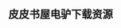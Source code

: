 ## 皮皮书屋电驴下载资源 

[jQuery Mobile_ Up and Running.pdf]: (ed2k://|file|jQuery%20Mobile_%20Up%20and%20Running.pdf|21773830|48ecaf8570e28a179e21efc07fe316ac|h=zsqsrzn2fxs3ml2an7hu35usfhwqxpp6|/)

[Pro Android Flash.pdf]: (ed2k://|file|Pro%20Android%20Flash.pdf|46705412|95878b6b70c47becca157e03edf456f0|h=m2yr3pc543iccqxuv26euidgtgjrod7l|/)

[Enterprise JavaBeans 3.1, Sixth Edition.pdf]: (ed2k://|file|Enterprise%20JavaBeans%203.1%2C%20Sixth%20Edition.pdf|5455837|4d6fd0ab07f2203fa960675755bb7620|h=hcpxdpve5a64gmfxcsc25qto7vbzwfug|/)

[Programming Web Services with Soap.pdf]: (ed2k://|file|Programming%20Web%20Services%20with%20Soap.pdf|1160728|0815998a6fd55d6ed76f5ff8af84258e|h=22bptxju7uk63w5ciir22ltk4zod2hws|/)

[Delphi 2010 Handbook_ A Guide to the New Features of Delphi 2010.pdf]: (ed2k://|file|Delphi%202010%20Handbook_%20A%20Guide%20to%20the%20New%20Features%20of%20Delphi%202010.pdf|8154971|97e434bcb67ee20ca53ef251154926c1|h=jajtj3dd2xvg4rbptitn7endqinrpxb3|/)

[Delphi精要.pdf]: (ed2k://|file|Delphi%E7%B2%BE%E8%A6%81.pdf|5901416|b94e380ca8e579ddd79477a82f242a67|h=fkqtb3gsgnrloljhnukerkbuapll57iu|/)

[Delphi 7高效数据库程序设计.pdf]: (ed2k://|file|Delphi%207%E9%AB%98%E6%95%88%E6%95%B0%E6%8D%AE%E5%BA%93%E7%A8%8B%E5%BA%8F%E8%AE%BE%E8%AE%A1.pdf|21663737|4dcb3a38f5d94c70ff1af4c79e761c1d|h=7oyi3bty7ognnve4pknps36fhu4st6es|/)

[DELPHI  技术手册.pdf]: (ed2k://|file|DELPHI%20%20%E6%8A%80%E6%9C%AF%E6%89%8B%E5%86%8C.pdf|2503288|06cb6b13502bf3e873fe5d71135c84ed|h=pisvjwum5fs7wun5v3zue7roef27tkmj|/)

[Beginning C# 2008 Objects_ From Concept to Code.pdf]: (ed2k://|file|Beginning%20C%23%202008%20Objects_%20From%20Concept%20to%20Code.pdf|6357679|38628e33439667f8951937ba01e8ffe8|h=itv5wg4pkxim23oz24n3qehib37twvhl|/)

[Android Developer Tools Essentials.pdf]: (ed2k://|file|Android%20Developer%20Tools%20Essentials.pdf|20177166|eef259e74bdb9fa58f272c33c9602524|h=jciwzza2r3dc2j6k7njo3ndh22unugyf|/)

[Learning Cython Programming.pdf]: (ed2k://|file|Learning%20Cython%20Programming.pdf|12925216|dd2be9d48683b47baacb8e252899ee4c|h=wt4d4son7k3epp3353bera7ti55slfyw|/)

[Building Windows 8 Apps with Microsoft Visual C# and VB.pdf]: (ed2k://|file|Building%20Windows%208%20Apps%20with%20Microsoft%20Visual%20C%23%20and%20VB.pdf|36232960|925ec296ed7bff08735ac015431f55f3|h=offbu2cdwtcathde555sgfsij7nzf4i5|/)

[The computation and theory of optimal control.pdf]: (ed2k://|file|The%20computation%20and%20theory%20of%20optimal%20control.pdf|3390828|995ec405651d7c5ed44a4a427a1b5601|h=bhmb5hpguoji5now7c6jlc5nh33bc4tm|/)

[Implementing Programming Languages.pdf]: (ed2k://|file|Implementing%20Programming%20Languages.pdf|731221|c24c38e2a8cc64a10b4659f837ff23ac|h=fq7nlru56t67nzzg2w6wfjepsher4vdv|/)

[Hello World!.pdf]: (ed2k://|file|Hello%20World%21.pdf|31303359|84132c5c8e4a6361b906c13039bda82f|h=excc42r4xur674dznvmbbzlyuifle7ft|/)

[Delphi 7应用教程.pdf]: (ed2k://|file|Delphi%207%E5%BA%94%E7%94%A8%E6%95%99%E7%A8%8B.pdf|6397937|32cf3c929560842bcf78b2f20d55630d|h=2uzk3sveqvtu6tbao3hx7ygcc3svymog|/)

[c++ 物件模型.pdf]: (ed2k://|file|c%2B%2B%20%E7%89%A9%E4%BB%B6%E6%A8%A1%E5%9E%8B.pdf|1467691|0ad42c9400670619827d12e6be4eb92f|h=z35de3lm55iuz2vroz2xhr7vfhyaayxf|/)

[AutoCAD 2009 & AutoCAD LT 2009 Bible.pdf]: (ed2k://|file|AutoCAD%202009%20%26%20AutoCAD%20LT%202009%20Bible.pdf|51368257|506278f717e078b73214dbcd6af20a0b|h=yjfihxjwfrgsnr5qmillqf4blm2txshf|/)

[Communicating Design_ Developing Web Site Documentation for Design and Planning.chm]: (ed2k://|file|Communicating%20Design_%20Developing%20Web%20Site%20Documentation%20for%20Design%20and%20Planning.chm|11295608|70db5e59df5dea88295de0fec4606f82|h=xjyw4eyxymsx7zdvaeqaxlhwdkfdzsvd|/)

[The Book of Qt 4_ The Art of Building Qt Applications.pdf]: (ed2k://|file|The%20Book%20of%20Qt%204_%20The%20Art%20of%20Building%20Qt%20Applications.pdf|6684410|a36441fe853ee5c2817e70f0a253d0a7|h=wrec3vcc4wszyl4odcercwnir24ec3zb|/)

[R导论.pdf]: (ed2k://|file|R%E5%AF%BC%E8%AE%BA.pdf|1057418|616b90e9bc6870950cc9dec54f311d01|h=qvmmlivcgr7d2gl2y5ud3kr7igps6vzs|/)

[Enterprise-Scale Agile Software Development.pdf]: (ed2k://|file|Enterprise-Scale%20Agile%20Software%20Development.pdf|4005316|4b19ee1bec4bdd350cf094abad53d469|h=53vv7dl2j6p4gzyoeldspvrw27tbq7ew|/)

[R Graphics 2edition.pdf]: (ed2k://|file|R%20Graphics%202edition.pdf|13101468|3639222c982bce16514bb1d9a6cc820f|h=72jvcbejatdurzjwlvtv5rybfqav3yqu|/)

[设计模式：可复用面向对象软件的基础(高清).pdf]: (ed2k://|file|%E8%AE%BE%E8%AE%A1%E6%A8%A1%E5%BC%8F%EF%BC%9A%E5%8F%AF%E5%A4%8D%E7%94%A8%E9%9D%A2%E5%90%91%E5%AF%B9%E8%B1%A1%E8%BD%AF%E4%BB%B6%E7%9A%84%E5%9F%BA%E7%A1%80%28%E9%AB%98%E6%B8%85%29.pdf|10703568|dbe2deeebe27b03ffb441cb65e395652|h=urzgiitrkcvxgwq4kehsosnbugxmpui7|/)

[脑内革命 第1，2卷.pdf]: (ed2k://|file|%E8%84%91%E5%86%85%E9%9D%A9%E5%91%BD%20%E7%AC%AC1%EF%BC%8C2%E5%8D%B7.pdf|767070|9cfe662fc371af2fbe5bcc004c15205a|h=r7dux6pdzudd3w3qsu3g3i3nc4jxmbdm|/)

[Basic Category Theory for Computer Scientists.pdf]: (ed2k://|file|Basic%20Category%20Theory%20for%20Computer%20Scientists.pdf|8338063|a892b66c20eb635dfa398a5ad49493fc|h=4rfebtbspcvlitnuihvwhdfuui2uxhlw|/)

[Programming Scala.rar]: (ed2k://|file|Programming%20Scala.rar|12462214|56beb4b133ec06b17e440d44b36c12ff|h=7xxkec5v3gwfwp5zvd6fwlsjn4f2afgi|/)

[Functional Programming Patterns in Scala and Clojure (EPUB).pdf]: (ed2k://|file|Functional%20Programming%20Patterns%20in%20Scala%20and%20Clojure%20%28EPUB%29.pdf|2671951|b783831ea75b133fd05236798e3a62c4|h=3uv2wts2adzgtetufqpennv5rl32h4b6|/)

[19 Deadly Sins of Software Security_ Programming Flaws and How to Fix Them.chm]: (ed2k://|file|19%20Deadly%20Sins%20of%20Software%20Security_%20Programming%20Flaws%20and%20How%20to%20Fix%20Them.chm|1433243|5db97edf6bb04efe9a00810a7f59b06a|h=rtc6chorhaaiwsabfl432t4kj4i4sm3h|/)

[.Getting.Started.with.SBT.for.Scala.pdf]: (ed2k://|file|.Getting.Started.with.SBT.for.Scala.pdf|1096525|ddd5bfd8cc243f302de8248687e73c10|h=opjkzlwjzqg2wnxmn26hknitlwfq567c|/)

[StarCraft 2006 Ghost Nova.pdf]: (ed2k://|file|StarCraft%202006%20Ghost%20Nova.pdf|1585354|5aa201642f881e41685c9214317bbbaa|h=bc4zblwejmn44qy6g4zswvdgbllevx5e|/)

[Matlab, Second Edition_ A Practical Introduction to Programming and Problem Solving.pdf]: (ed2k://|file|Matlab%2C%20Second%20Edition_%20A%20Practical%20Introduction%20to%20Programming%20and%20Problem%20Solving.pdf|7197588|32cad47f8e5618356ab99e19ed02f2a7|h=x6s57zod6jgm42j3l7jqewlo6o3fgbha|/)

[数字语音处理及MATLAB仿真.pdf]: (ed2k://|file|%E6%95%B0%E5%AD%97%E8%AF%AD%E9%9F%B3%E5%A4%84%E7%90%86%E5%8F%8AMATLAB%E4%BB%BF%E7%9C%9F.pdf|15653795|cd1ca5c4be047cfc0a5532ad33878df5|h=azmrvtkvbt2bqrelujgrll5wf4a4ce63|/)

[Oracle APEX 4.0 Cookbook.pdf]: (ed2k://|file|Oracle%20APEX%204.0%20Cookbook.pdf|11301943|ef1c2423bd361960b30396e4c237d599|h=jigsdn3iwtkrlhpsfrthqhsoyb6qijnb|/)

[Creating Flash Widgets with Flash CS4 and ActionScript 3.0.pdf]: (ed2k://|file|Creating%20Flash%20Widgets%20with%20Flash%20CS4%20and%20ActionScript%203.0.pdf|2691501|a0ab049e98504864c01f8a0a0d2d92cb|h=4tus5zrfwnaewax23z7zxkef6wkh6upa|/)

[Video Processing and Communications.pdf]: (ed2k://|file|Video%20Processing%20and%20Communications.pdf|18449347|6ba64452766c2341961c517ac499712a|h=mhtm6hoei7wbki2t2ijteevqkbkmzw73|/)

[jQuery Mobile Web Development Essentials..pdf]: (ed2k://|file|jQuery%20Mobile%20Web%20Development%20Essentials..pdf|5028950|d8db99212d6f3db4926fec28f1e37edb|h=utwjdio2aanyht3oavqt2yea4nxd2dul|/)

[Software Engineering Reviews and Audits.pdf]: (ed2k://|file|Software%20Engineering%20Reviews%20and%20Audits.pdf|1897942|7c210327ac8dcac646b793b144b96132|h=oojwnyjvtc2aaoke2kl2buh5zysfzrrq|/)

[Microsoft Excel for Stock and Option Traders.pdf]: (ed2k://|file|Microsoft%20Excel%20for%20Stock%20and%20Option%20Traders.pdf|2936902|8e49831c6ad1295c8f3e5ad974f4b0ed|h=flnyqhbuc76xz23qakncrecn6ddaynfx|/)

[Foundation Silverlight 2 Animation.pdf]: (ed2k://|file|Foundation%20Silverlight%202%20Animation.pdf|4152791|bc2dc9f82ce9d8f8349c8cc7a67cb017|h=kx4qd23qjijj2fjoapxmy7oyiofl3wa5|/)

[Essential PHP Security -PHP安全基础.chm]: (ed2k://|file|Essential%20PHP%20Security%20-PHP%E5%AE%89%E5%85%A8%E5%9F%BA%E7%A1%80.chm|599745|8244e330665b6a5357545f779cff703b|h=aqhit2ki4pzmppq35c7szrdtbaf4uyk7|/)

[Adobe Integrated Runtime (AIR) for JavaScript Developers Pocket Guide.pdf]: (ed2k://|file|Adobe%20Integrated%20Runtime%20%28AIR%29%20for%20JavaScript%20Developers%20Pocket%20Guide.pdf|4440028|44cc7ac890f9f9fa6602ea9717330a22|h=z3ncl5z6wqopbnxv44l6ad6gefrzgkpc|/)

[Silence on the Wire.chm]: (ed2k://|file|Silence%20on%20the%20Wire.chm|7895256|385a785921a8a6497e5d81feebc086f2|h=4vobhn3pwiminh22qzvuf4qiv23ohi6y|/)

[The Architecture of Open Source Applications volume II.pdf]: (ed2k://|file|The%20Architecture%20of%20Open%20Source%20Applications%20volume%20II.pdf|8061365|7709552bbebc9dc5b57bd0e9a7dfa3f4|h=7rmzrelbo2tbqnomgvhrsox66spyz3df|/)

[Java开放源码编程.pdf]: (ed2k://|file|Java%E5%BC%80%E6%94%BE%E6%BA%90%E7%A0%81%E7%BC%96%E7%A8%8B.pdf|30537857|f915e915781e96311eb06d09995979f4|h=eqrkns5bchbzpehue2nqaihnz3s7wvfq|/)

[jQuery For Dummies.pdf]: (ed2k://|file|jQuery%20For%20Dummies.pdf|15007744|57ff7bbac62ab67837c8b98c261544ba|h=v6vsja22ilzy64ysr55fz3qypohd4nqv|/)

[有限元方法基础教程(第三版).pdf]: (ed2k://|file|%E6%9C%89%E9%99%90%E5%85%83%E6%96%B9%E6%B3%95%E5%9F%BA%E7%A1%80%E6%95%99%E7%A8%8B%28%E7%AC%AC%E4%B8%89%E7%89%88%29.pdf|30217329|532afa0efa91a012ca9ae9f8bdd55a8b|h=tw3nh7lw7wqb4czxy2gy5hqp5o2kuuc4|/)

[DB2® SQL PL_ Essential Guide for DB2® UDB on Linux™, UNIX®, Windows™, i5_OS™, and z_OS®, 2nd Edition.chm]: (ed2k://|file|DB2%C2%AE%20SQL%20PL_%20Essential%20Guide%20for%20DB2%C2%AE%20UDB%20on%20Linux%E2%84%A2%2C%20UNIX%C2%AE%2C%20Windows%E2%84%A2%2C%20i5_OS%E2%84%A2%2C%20and%20z_OS%C2%AE%2C%202nd%20Edition.chm|13053854|2ea7dfe5cf7c166a5702f17d9c7010ee|h=zygiiyq3xiyszq2s25ho2h75joeh54uu|/)

[Designing Web Interfaces_ Principles and Patterns for Rich Interactions.chm]: (ed2k://|file|Designing%20Web%20Interfaces_%20Principles%20and%20Patterns%20for%20Rich%20Interactions.chm|38804543|8adf6afacc03a06d7e941d4e82540f62|h=2synrhyw6u3bls7yffchqrwp3lesci6n|/)

[DB2 9 Fundamentals Certification Study Guide.chm]: (ed2k://|file|DB2%209%20Fundamentals%20Certification%20Study%20Guide.chm|9429468|dbbf83373254fe496cab99d98f08944a|h=wzemzvkr6tumu2hefekochvarcm66fzg|/)

[DB2(R) Version 8_ The Official Guide.chm]: (ed2k://|file|DB2%28R%29%20Version%208_%20The%20Official%20Guide.chm|5504942|751d133a46129bd6524eed3899205d0e|h=hjqlel34ilpsvowmv43kvzj76dzqj46u|/)

[Break Free with DB2 9.7.pdf]: (ed2k://|file|Break%20Free%20with%20DB2%209.7.pdf|1425541|e2a582051953c70eaa89ac8fe4896da4|h=ymfir73jwf3c5wjjukofbjrd46zwfsyf|/)

[Foundations of Object-Oriented Programming Using .NET 2.0 Patterns.pdf]: (ed2k://|file|Foundations%20of%20Object-Oriented%20Programming%20Using%20.NET%202.0%20Patterns.pdf|7878372|cf6ef1cea26e923b5587c4b308774dee|h=t7flqob6hrjsoiqlqtx6kcbiuapixu3b|/)

[Xcode 3 Unleashed.pdf]: (ed2k://|file|Xcode%203%20Unleashed.pdf|15221681|d27bb0705b4c3a573a1a4bf69a393880|h=fmnzmfulsixy2l3unszduch4kjegkjbz|/)

[DB2 pureXML Cookbook_ Master the Power of the IBM Hybrid Data Server.pdf]: (ed2k://|file|DB2%20pureXML%20Cookbook_%20Master%20the%20Power%20of%20the%20IBM%20Hybrid%20Data%20Server.pdf|8445956|4b5bdc64f6675e2c54409e37863ad5fc|h=5baxblazunqdwt3aecii5agi5v32siuv|/)

[Digital Design_ With an Introduction to the Verilog HDL, Fifth Edition.pdf]: (ed2k://|file|Digital%20Design_%20With%20an%20Introduction%20to%20the%20Verilog%20HDL%2C%20Fifth%20Edition.pdf|3135536|25af7abf992bcb5343a01b9eec2aaaa6|h=wfwrsecx53c4tgmwyayyvrxfrpzfxwxh|/)

[Design Recipes for FPGAs.pdf]: (ed2k://|file|Design%20Recipes%20for%20FPGAs.pdf|3530427|b607f08053171d0d186c303b5bdc4674|h=5szolfewtn3cucxsxb7ndme5esljwuqd|/)

[High-Level Synthesis Blue Book.pdf]: (ed2k://|file|High-Level%20Synthesis%20Blue%20Book.pdf|11780503|0f4599259aa16cd48e8e28d06ba76c33|h=lg57evisamvbc2qjwj74gsax2h6v6pvx|/)

[Digital System Design with VHDL (2nd Edition).pdf]: (ed2k://|file|Digital%20System%20Design%20with%20VHDL%20%282nd%20Edition%29.pdf|1825410|7b6c244d80cd0920737a4647d46b0dca|h=dc4v62a4ul5rjklvm6wacyefshftn2zw|/)

[C++ Network Programming, Volume 2_ Systematic Reuse with ACE and Frameworks.chm]: (ed2k://|file|C%2B%2B%20Network%20Programming%2C%20Volume%202_%20Systematic%20Reuse%20with%20ACE%20and%20Frameworks.chm|2262334|a7ecfc35bb03a740ee617f89a25796e3|h=uuyjlvsl7fx3pi3ljb2fr6xrfqoxopsb|/)

[Joomla! 1.5 SEO.pdf]: (ed2k://|file|Joomla%21%201.5%20SEO.pdf|10074156|94883b82fb9536e3d7463a2ba1d5941d|h=hul5k64ntv6dyijebjnkzhfda53t3eg2|/)

[Shell脚本学习指南.pdf]: (ed2k://|file|Shell%E8%84%9A%E6%9C%AC%E5%AD%A6%E4%B9%A0%E6%8C%87%E5%8D%97.pdf|31972909|de67c00da3aeb258d12098c82998ceba|h=zheq6l7iev73qmzr6fuaxbhg6xrd3wur|/)

[In Silico_ 3D Animation and Simulation of Cell Biology with Maya and MEL.pdf]: (ed2k://|file|In%20Silico_%203D%20Animation%20and%20Simulation%20of%20Cell%20Biology%20with%20Maya%20and%20MEL.pdf|66505628|2490b5acb58fbf6a0977d5740ca39984|h=isc53agatzk27p6pmit74fkt4lid7ala|/)

[Maya Professional Tips and Techniques.pdf]: (ed2k://|file|Maya%20Professional%20Tips%20and%20Techniques.pdf|15296168|731a69237c5cf1a6586e3caff36479f4|h=5hple54uozdoydzru6g7c2fbe2wqgec6|/)

[Android NDK Game Development Cookbook.pdf]: (ed2k://|file|Android%20NDK%20Game%20Development%20Cookbook.pdf|10934546|3ee8e0587a147c7c19148044aebe9d78|h=wb4gp6gbmr6y7tpoxwuc4vlga4mv5iea|/)

[CompTIA Network+ (N10-004) Cert Guide.pdf]: (ed2k://|file|CompTIA%20Network%2B%20%28N10-004%29%20Cert%20Guide.pdf|22053979|f14df0af5066c208b772cd64eae0e3e8|h=pdnu6yo4pi2zs24a54lssrjkolyhfrho|/)

[Eleventh Hour CISSP_ Study Guide.pdf]: (ed2k://|file|Eleventh%20Hour%20CISSP_%20Study%20Guide.pdf|1791184|20c35ea8d044960c34886661ecec77a1|h=6lu57xqr76i5mwgwcaxfumxgecbhz4g6|/)

[Drupal Multimedia.pdf]: (ed2k://|file|Drupal%20Multimedia.pdf|27581684|3ee0e1b9745649f2e13a6588c10afbf2|h=fwls65ko4cjjhnrcp5afaxj7wxeal2nz|/)

[Mastering Maya 2009.pdf]: (ed2k://|file|Mastering%20Maya%202009.pdf|41783317|15ceeff747fdfbabbbf39d172486c197|h=b46yk63naimtvozke6z3gf5h3ipu2qjc|/)

[Maya 2008 Character Modeling & Animation_ Principles and Practices.pdf]: (ed2k://|file|Maya%202008%20Character%20Modeling%20%26%20Animation_%20Principles%20and%20Practices.pdf|12449121|57ed791111962e17ed905ec67b72cb70|h=2gktiq7sw3uwfgtcbnrcyxgwkuo5fuz2|/)

[Programming with Mathematica, An Introduction.pdf]: (ed2k://|file|Programming%20with%20Mathematica%2C%20An%20Introduction.pdf|11794593|13368f387491989d30888d6d167478af|h=3vohkdqupry4i3gc2ah32gwniwfvnkwt|/)

[Mastering Autodesk Maya 2011.pdf]: (ed2k://|file|Mastering%20Autodesk%20Maya%202011.pdf|29853603|52fc3ee9cee7c31e6124f25808206c56|h=rm5bocy7dvsjygyjsmbmgr2s6t7usmmy|/)

[Generalized Curvatures.pdf]: (ed2k://|file|Generalized%20Curvatures.pdf|6173503|5222c60422f327ef5ec720b35c13e754|h=7mtbralupzmn7juhqxzvhmcgbaghmt7d|/)

[Microsoft Windows驱动程序模型设计.pdf]: (ed2k://|file|Microsoft%20Windows%E9%A9%B1%E5%8A%A8%E7%A8%8B%E5%BA%8F%E6%A8%A1%E5%9E%8B%E8%AE%BE%E8%AE%A1.pdf|4803963|53dda1c878400ac4e75fa75fa3ef316e|h=by2yps23w3e6zmryolrytzwf3u3nf5jh|/)

[Bsd Sockets Programming From A Mult-Language Perspective.chm]: (ed2k://|file|Bsd%20Sockets%20Programming%20From%20A%20Mult-Language%20Perspective.chm|2191294|f06723aa9b7d38d43ab4ef0a2132249e|h=77qm2fjkbkuo5veaath35nv3uzheywna|/)

[Head First Data Analysis_ A learner’s guide to big numbers, statistics, and good decisions.pdf]: (ed2k://|file|Head%20First%20Data%20Analysis_%20A%20learner%E2%80%99s%20guide%20to%20big%20numbers%2C%20statistics%2C%20and%20good%20decisions.pdf|35403760|667dad16c726efd7f5d55f8555faf626|h=bzzk6fv6h26pxlj4rewmon7jsj2yizr4|/)

[A+ Certificate Study Guide, 5th Edition.pdf]: (ed2k://|file|A%2B%20Certificate%20Study%20Guide%2C%205th%20Edition.pdf|9157705|9048b136cdafdbecd50067a40a5b00f2|h=qyvu2r3uvpdpdil6t57kh5e2ukg2xq7w|/)

[JavaFX_ Developing Rich Internet Applications.pdf]: (ed2k://|file|JavaFX_%20Developing%20Rich%20Internet%20Applications.pdf|7737559|9103e578287a3ee7fb61ef58300012c5|h=b6ejspqkfjmqiqsjfujrr6hz6vcam3up|/)

[Essential JavaFX.pdf]: (ed2k://|file|Essential%20JavaFX.pdf|3959691|5b34e22e8cb4831e801d94d2538bdb96|h=gche6aqjna6ezuqtz3ifzcypjv3v3hph|/)

[JavaFX in Action.pdf]: (ed2k://|file|JavaFX%20in%20Action.pdf|11276246|c2cbe8a66a299922c71f2439fa761778|h=kmtz5i6dn42x2ewf5miixyfbhc57mqlz|/)

